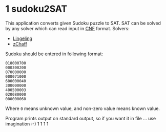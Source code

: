 1
sudoku2SAT
==========

This application converts given Sudoku puzzle to SAT. SAT can be solved by any solver which can read input in [CNF](http://people.sc.fsu.edu/~jburkardt/data/cnf/cnf.html) format.
Solvers:
* [Lingeling](http://fmv.jku.at/lingeling/)
* [zChaff](http://www.princeton.edu/~chaff/zchaff.html)

Sudoku should be entered in following format:

```
018000700
000300200
070000000
000071000
600000040
300000000
400500003
020080000
000000060
```

Where ``0`` means unknown value, and non-zero value means known value.

Program prints output on standard output, so if you want it in file ... use imagination :-)
1
1
1
1
